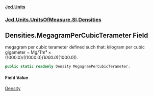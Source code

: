 #### [Jcd.Units](index.md 'index')
### [Jcd.Units.UnitsOfMeasure.SI](Jcd.Units.UnitsOfMeasure.SI.md 'Jcd.Units.UnitsOfMeasure.SI').[Densities](Densities.md 'Jcd.Units.UnitsOfMeasure.SI.Densities')

## Densities.MegagramPerCubicTerameter Field

megagram per cubic terameter defined such that: kilogram per cubic gigameter = Mg/Tm³ ×  
(1000.0)/((1000.0)*(1000.0)*(1000.0)).

```csharp
public static readonly Density MegagramPerCubicTerameter;
```

#### Field Value
[Density](Density.md 'Jcd.Units.UnitTypes.Density')